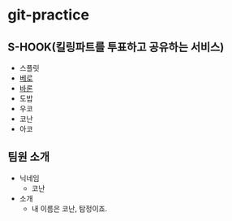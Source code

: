# git-practice

## S-HOOK(킬링파트를 투표하고 공유하는 서비스)

- 스플릿
- [베로](vero.md)
- [바론](BARON.md)
- 도밥
- 우코
- 코난
- 아코

## 팀원 소개

- 닉네임
  - 코난
- 소개
  - 내 이름은 코난, 탐정이죠.
